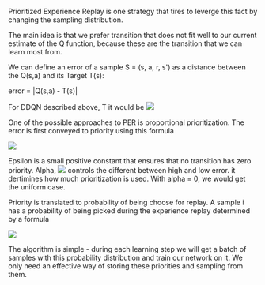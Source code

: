 Prioritized Experience Replay is one strategy that tires to leverge this fact by changing the sampling distribution.

The main idea is that we prefer transition that does not fit well to our current estimate of the Q function, because these are the transition that we can learn most from.

We can define an error of a sample S = (s, a, r, s') as a distance between the Q(s,a) and its Target T(s):

error  = |Q(s,a) - T(s)|

For DDQN described above, T it would be 
<img src="http://latex.codecogs.com/gif.latex?T(s) = r + \gamma \hat_Q(s', argmax_a Q(s', a))"/>



One of the possible approaches to PER is proportional prioritization. The error is first conveyed to priority using this formula

<img src="http://latex.codecogs.com/gif.latex?p = (error + \epsilon)^a"/>

Epsilon is a small positive constant that ensures that no transition has zero priority. Alpha, <img src="http://latex.codecogs.com/gif.latex? 0 \le \alpha \le 1"/> controls the different between high and low error. it dertimines how much prioritization is used. With alpha = 0, we would get the uniform case.

Priority is translated to  probability of being choose for replay. A sample i has a probability of being picked during the experience replay determined by a formula

<img src="http://latex.codecogs.com/gif.latex? P_i = \frac{p_i}{\sum_k p_k}"/>

The algorithm is simple - during each learning step we will get a batch of samples with this probability distribution and train our network on it. We only need an effective way of storing these priorities and sampling from them.
